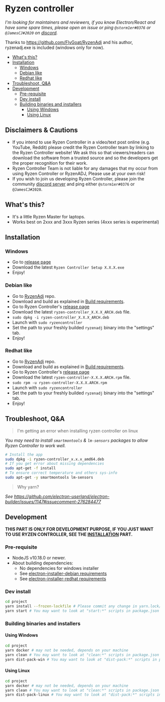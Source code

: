 # Ryzen controller

*_I'm looking for maintainers and reviewers, if you know Electron/React and have some spare times, please open an issue or ping `@storm1er#0376` or `@JamesCJ#2020` on [discord](https://discord.gg/8uHWnsz)._*

Thanks to https://github.com/FlyGoat/RyzenAdj and his author, ryzenadj.exe is included (windows only for now).

- [What's this?](#whats-this)
- [Installation](#installation)
  - [Windows](#windows)
  - [Debian like](#debian-like)
  - [Redhat like](#redhat-like)
- [Troubleshoot, Q&A](#troubleshoot-qa)
- [Development](#development)
  - [Pre-requisite](#pre-requisite)
  - [Dev install](#dev-install)
  - [Building binaries and installers](#building-binaries-and-installers)
    - [Using Windows](#using-windows)
    - [Using Linux](#using-linux)

## Disclaimers & Cautions

- If you intend to use Ryzen Controller in a video/text post online (e.g. YouTube, Reddit) please credit the Ryzen Controller team by linking to the Ryzen Controller website! We ask this so that viewers/readers can download the software from a trusted source and so the developers get the proper recognition for their work.
- Ryzen Controller Team is not liable for any damages that my occur from using Ryzen Controller or RyzenADJ, Please use at your own risk!
- If you wish to join us developing Ryzen Controller, please join the community [discord server](https://discord.gg/8uHWnsz) and ping either  `@storm1er#0376` or `@JamesCJ#2020`.

## What's this?

- It's a little Ryzen Master for laptops.
- Works best on 2xxx and 3xxx Ryzen series (4xxx series is experimental)

## Installation

### Windows

- Go to [release page](https://gitlab.com/ryzen-controller-team/ryzen-controller/-/releases)
- Download the latest `Ryzen Controller Setup X.X.X.exe`
- Enjoy!

### Debian like

- Go to [RyzenAdj](https://github.com/FlyGoat/RyzenAdj) repo.
- Download and build as explained in [Build requirements](https://github.com/FlyGoat/RyzenAdj#build-requirements).
- Go to Ryzen Controller's [release page](https://gitlab.com/ryzen-controller-team/ryzen-controller/-/releases)
- Download the latest `ryzen-controller_X.X.X_ARCH.deb` file.
- `sudo dpkg -i ryzen-controller_X.X.X_ARCH.deb`
- Launch with `sudo ryzencontroller`
- Set the path to your freshly builded `ryzenadj` binary into the "settings" tab.
- Enjoy!

### Redhat like

- Go to [RyzenAdj](https://github.com/FlyGoat/RyzenAdj) repo.
- Download and build as explained in [Build requirements](https://github.com/FlyGoat/RyzenAdj#build-requirements).
- Go to Ryzen Controller's [release page](https://gitlab.com/ryzen-controller-team/ryzen-controller/-/releases)
- Download the latest `ryzen-controller-X.X.X.ARCH.rpm` file.
- `sudo rpm -u ryzen-controller-X.X.X.ARCH.rpm`
- Launch with `sudo ryzencontroller`
- Set the path to your freshly builded `ryzenadj` binary into the "settings" tab.
- Enjoy!

## Troubleshoot, Q&A

> I'm getting an error when installing ryzen controller on linux

_You may need to install `smartmontools` & `lm-sensors` packages to allow Ryzen Controller to work well._
```bash
# Install the app
sudo dpkg -i ryzen-controller_x.x.x_amd64.deb
# If you get error about missing dependencies
sudo apt-get -f install
# To ensure correct temperature and others sys-info
sudo apt-get -y smartmontools lm-sensors
```

> Why yarn?

_See https://github.com/electron-userland/electron-builder/issues/1147#issuecomment-276284477_



## Development

**THIS PART IS ONLY FOR DEVELOPMENT PURPOSE, IF YOU JUST WANT TO USE RYZEN CONTROLLER, SEE THE [INSTALLATION](#installation) PART.**

### Pre-requisite

- NodeJS v10.18.0 or newer.
- About building dependencies:
  - No dependencies for windows installer
  - See [electron-installer-debian requirements](https://github.com/electron-userland/electron-installer-debian#requirements)
  - See [electron-installer-redhat requirements](https://github.com/electron-userland/electron-installer-redhat#requirements)

### Dev install

```bash
cd project
yarn install --frozen-lockfile # Please commit any change in yarn.lock/package.json in separated merge request
yarn start # You may want to look at "start:*" scripts in package.json
```

### Building binaries and installers

#### Using Windows

```bash
cd project
yarn docker # may not be needed, depends on your machine
yarn clean # You may want to look at "clean:*" scripts in package.json
yarn dist-pack-win # You may want to look at "dist-pack:*" scripts in package.json
```

#### Using Linux

```bash
cd project
yarn docker # may not be needed, depends on your machine
yarn clean # You may want to look at "clean:*" scripts in package.json
yarn dist-pack-linux # You may want to look at "dist-pack:*" scripts in package.json
```

